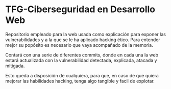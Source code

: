 # TFG-Ciberseguridad en Desarrollo Web
 Repositorio empleado para la web usada como explicación para exponer las vulnerabilidades y a la que se le ha aplicado hacking ético. Para entender mejor su popósito es necesario que vaya acompañado de la memoria.

 Contará con una serie de diferentes commits, donde en cada una la web estará actualizada con la vulnerabilidad detectada, explicada, atacada y mitigada.

 Esto queda a disposición de cualquiera, para que, en caso de que quiera mejorar las habilidades hacking, tenga algo tangible y facil de explotar.
